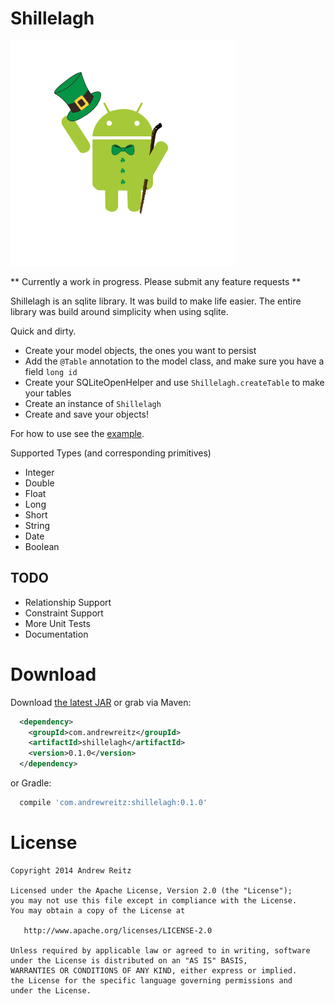 # Shillelagh

![Library Icon](AndroidShillelagh.png)

** Currently a work in progress. Please submit any feature requests **

Shillelagh is an sqlite library. It was build to make life easier. The entire library 
was build around simplicity when using sqlite. 

Quick and dirty.
- Create your model objects, the ones you want to persist
- Add the `@Table` annotation to the model class, and make sure you have a field `long id`
- Create your SQLiteOpenHelper and use `Shillelagh.createTable` to make your tables
- Create an instance of `Shillelagh`
- Create and save your objects!

For how to use see the [example](https://github.com/pieces029/shillelagh/tree/master/shillelagh-sample). 

Supported Types (and corresponding primitives)
- Integer
- Double
- Float
- Long
- Short
- String
- Date
- Boolean

## TODO
- Relationship Support
- Constraint Support
- More Unit Tests
- Documentation

# Download

Download [the latest JAR](http://repository.sonatype.org/service/local/artifact/maven/redirect?r=central-proxy&g=com.andrewreitz&a=shillelagh&v=LATEST) or grab via Maven:
```xml
  <dependency>
    <groupId>com.andrewreitz</groupId>
    <artifactId>shillelagh</artifactId>
    <version>0.1.0</version>
  </dependency>
```
or Gradle:
```groovy
  compile 'com.andrewreitz:shillelagh:0.1.0'
```

# License

    Copyright 2014 Andrew Reitz
    
    Licensed under the Apache License, Version 2.0 (the "License");
    you may not use this file except in compliance with the License.
    You may obtain a copy of the License at
    
       http://www.apache.org/licenses/LICENSE-2.0
    
    Unless required by applicable law or agreed to in writing, software
    under the License is distributed on an "AS IS" BASIS,
    WARRANTIES OR CONDITIONS OF ANY KIND, either express or implied.
    the License for the specific language governing permissions and
    under the License.
